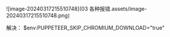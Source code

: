 ![image-20240317215510748](03 各种报错.assets/image-20240317215510748.png)

解决： $env:PUPPETEER_SKIP_CHROMIUM_DOWNLOAD="true"